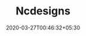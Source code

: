 ---
title: "Ncdesigns"
image: /images/clients/logo-ncd.png
tags: ["clients"]
date: 2020-03-27T00:46:32+05:30
draft: false
---